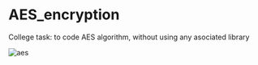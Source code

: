 # AES_encryption
College task: to code AES algorithm, without using any asociated library

![aes](https://user-images.githubusercontent.com/28343547/39712579-3c570162-522c-11e8-8cc1-5dfd44af6e72.jpg)

